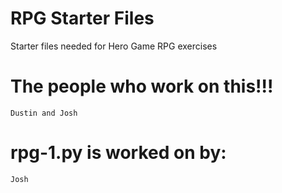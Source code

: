 # RPG Starter Files

Starter files needed for Hero Game RPG exercises

# The people who work on this!!!

    Dustin and Josh

# rpg-1.py is worked on by:

    Josh
